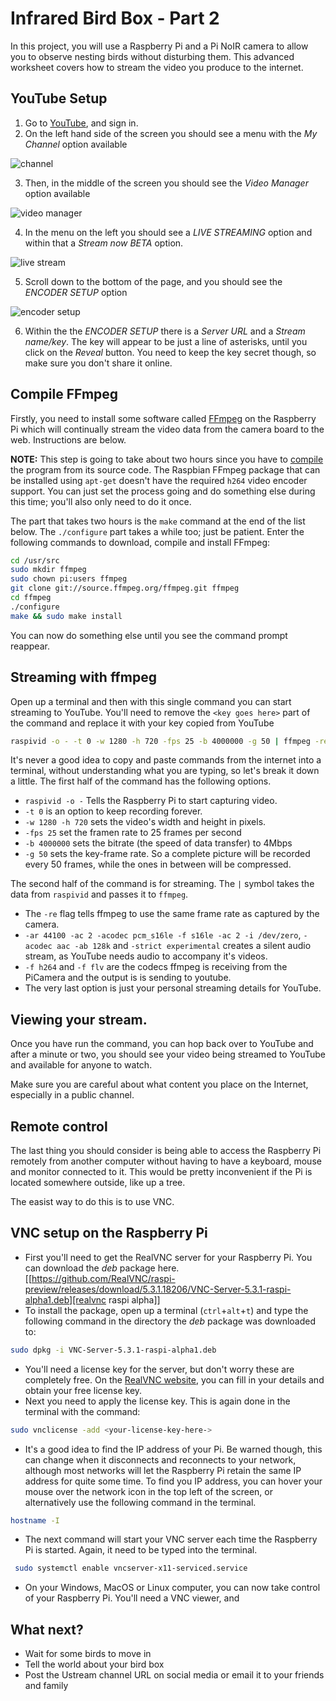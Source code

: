 # Infrared Bird Box - Part 2 

In this project, you will use a Raspberry Pi and a Pi NoIR camera to allow you to observe nesting birds without disturbing them. This advanced worksheet covers how to stream the video you produce to the internet. 

## YouTube Setup

1. Go to [YouTube](https://www.youtube.com/), and sign in.
2. On the left hand side of the screen you should see a menu with the *My Channel* option available

  ![channel](images/channel.png)

3. Then, in the middle of the screen you should see the *Video Manager* option available

  ![video manager](images/video-manager.png)

4. In the menu on the left you should see a *LIVE STREAMING* option and within that a *Stream now BETA* option.

  ![live stream](images/live-stream.png)

5. Scroll down to the bottom of the page, and you should see the *ENCODER SETUP* option

  ![encoder setup](images/encoder-setup.png)
  
6. Within the the *ENCODER SETUP* there is a *Server URL* and a *Stream name/key*. The key will appear to be just a line of asterisks, until you click on the *Reveal* button. You need to keep the key secret though, so make sure you don't share it online.

## Compile FFmpeg

Firstly, you need to install some software called [FFmpeg](http://www.ffmpeg.org/) on the Raspberry Pi which will continually stream the video data from the camera board to the web. Instructions are below.

**NOTE:** This step is going to take about two hours since you have to [compile](http://en.wikipedia.org/wiki/Compiler) the program from its source code. The Raspbian FFmpeg package that can be installed using `apt-get` doesn't have the required `h264` video encoder support. You can just set the process going and do something else during this time; you'll also only need to do it once.

The part that takes two hours is the `make` command at the end of the list below. The `./configure` part takes a while too; just be patient. Enter the following commands to download, compile and install FFmpeg:

```bash
cd /usr/src
sudo mkdir ffmpeg
sudo chown pi:users ffmpeg
git clone git://source.ffmpeg.org/ffmpeg.git ffmpeg
cd ffmpeg
./configure
make && sudo make install
```

You can now do something else until you see the command prompt reappear.

## Streaming with ffmpeg

Open up a terminal and then with this single command you can start streaming to YouTube. You'll need to remove the `<key goes here>` part of the command and replace it with your key copied from YouTube

``` bash
raspivid -o - -t 0 -w 1280 -h 720 -fps 25 -b 4000000 -g 50 | ffmpeg -re -ar 44100 -ac 2 -acodec pcm_s16le -f s16le -ac 2 -i /dev/zero -f h264 -i - -vcodec copy -acodec aac -ab 128k -g 50 -strict experimental -f flv rtmp://a.rtmp.youtube.com/live2/<key goes here>
```

It's never a good idea to copy and paste commands from the internet into a terminal, without understanding what you are typing, so let's break it down a little. The first half of the command has the following options.

- `raspivid -o -` Tells the Raspberry Pi to start capturing video.
- `-t 0` is an option to keep recording forever.
- `-w 1280 -h 720` sets the video's width and height in pixels.
- `-fps 25` set the framen rate to 25 frames per second
- `-b 4000000` sets the bitrate (the speed of data transfer) to 4Mbps
- `-g 50` sets the key-frame rate. So a complete picture will be recorded every 50 frames, while the ones in between will be compressed.

The second half of the command is for streaming. The `|` symbol takes the data from `raspivid` and passes it to `ffmpeg`.

- The `-re` flag tells ffmpeg to use the same frame rate as captured by the camera.
- `-ar 44100 -ac 2 -acodec pcm_s16le -f s16le -ac 2 -i /dev/zero`, `-acodec aac -ab 128k` and `-strict experimental` creates a silent audio stream, as YouTube needs audio to accompany it's videos.
- `-f h264` and `-f flv` are the codecs ffmpeg is receiving from the PiCamera and the output is is sending to youtube.
- The very last option is just your personal streaming details for YouTube.

## Viewing your stream.

Once you have run the command, you can hop back over to YouTube and after a minute or two, you should see your video being streamed to YouTube and available for anyone to watch.

Make sure you are careful about what content you place on the Internet, especially in a public channel.

## Remote control

The last thing you should consider is being able to access the Raspberry Pi remotely from another computer without having to have a keyboard, mouse and monitor connected to it. This would be pretty inconvenient if the Pi is located somewhere outside, like up a tree.

The easist way to do this is to use VNC.

## VNC setup on the Raspberry Pi

- First you'll need to get the RealVNC server for your Raspberry Pi. You can download the *deb* package here. [[https://github.com/RealVNC/raspi-preview/releases/download/5.3.1.18206/VNC-Server-5.3.1-raspi-alpha1.deb][realvnc raspi alpha]]
- To install the package, open up a terminal (`ctrl`+`alt`+`t`) and type the following command in the directory the *deb* package was downloaded to:

``` bash
sudo dpkg -i VNC-Server-5.3.1-raspi-alpha1.deb
```
- You'll need a license key for the server, but don't worry these are completely free. On the [RealVNC website](https://www.realvnc.com/purchase/activate/), you can fill in your details and obtain your free license key.
- Next you need to apply the license key. This is again done in the terminal with the command:

``` bash
sudo vnclicense -add <your-license-key-here->
```
- It's a good idea to find the IP address of your Pi. Be warned though, this can change when it disconnects and reconnects to your network, although most networks will let the Raspberry Pi retain the same IP address for quite some time. To find you IP address, you can hover your mouse over the network icon in the top left of the screen, or alternatively use the following command in the terminal.

``` bash
hostname -I
```

- The next command will start your VNC server each time the Raspberry Pi is started. Again, it need to be typed into the terminal.

``` bash
 sudo systemctl enable vncserver-x11-serviced.service
```

- On your Windows, MacOS or Linux computer, you can now take control of your Raspberry Pi. You'll need a VNC viewer, and 
## What next?

- Wait for some birds to move in
- Tell the world about your bird box
- Post the Ustream channel URL on social media or email it to your friends and family
